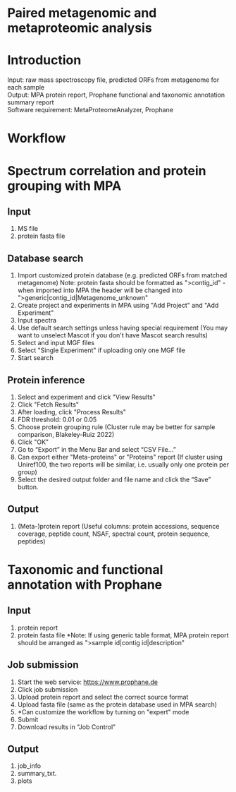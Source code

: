 # Paired metagenomic and metaproteomic analysis

# Introduction
Input: raw mass spectroscopy file, predicted ORFs from metagenome for each sample \
Output: MPA protein report, Prophane functional and taxonomic annotation summary report \
Software requirement: MetaProteomeAnalyzer, Prophane

# Workflow

# Spectrum correlation and protein grouping with MPA
## Input
  1. MS file
  2. protein fasta file 
## Database search
  1. Import customized protein database (e.g. predicted ORFs from matched metagenome) Note: protein fasta should be formatted as ">contig_id" - when imported into MPA the header will be changed into ">generic|contig_id|Metagenome_unknown"
  2. Create project and experiments in MPA using "Add Project" and "Add Experiment"
  3. Input spectra
  4. Use default search settings unless having special requirement (You may want to unselect Mascot if you don't have Mascot search results)
  5. Select and input MGF files
  6. Select "Single Experiment" if uploading only one MGF file
  7. Start search 
## Protein inference
  1. Select and experiment and click "View Results"
  2. Click "Fetch Results"
  3. After loading, click "Process Results"
  4. FDR threshold: 0.01 or 0.05
  5. Choose protein grouping rule (Cluster rule may be better for sample comparison, Blakeley-Ruiz 2022)
  6. Click "OK"
  7. Go to “Export” in the Menu Bar and select “CSV File...”
  8. Can export either "Meta-proteins" or "Proteins" report (If cluster using Uniref100, the two reports will be similar, i.e. usually only one protein per group)
  9. Select the desired output folder and file name and click the “Save” button.
## Output
1. (Meta-)protein report (Useful columns: protein accessions, sequence coverage, peptide count, NSAF, spectral count, protein sequence, peptides)
 
# Taxonomic and functional annotation with Prophane
## Input
  1. protein report 
  2. protein fasta file 
*Note: If using generic table format, MPA protein report should be arranged as ">sample id|contig id|description"
## Job submission
  1. Start the web service: https://www.prophane.de
  2. Click job submission
  3. Upload protein report and select the correct source format
  4. Upload fasta file (same as the protein database used in MPA search) 
  5. *Can customize the workflow by turning on "expert" mode
  6. Submit
7. Download results in "Job Control"
## Output
  1. job_info
  2. summary_txt.
  3. plots
